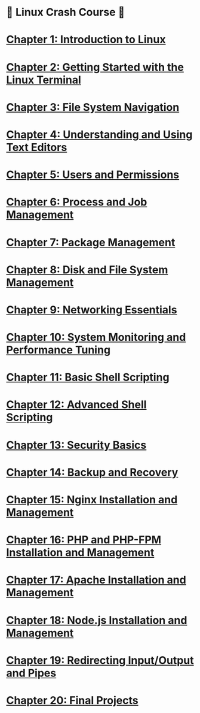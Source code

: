 # 🚀 Linux Crash Course 🚀

# <a href="01_intro_to_linux.md">Chapter 1: Introduction to Linux</a>

# <a href="02_getting_started_with_the_linux_terminal.md">Chapter 2: Getting Started with the Linux Terminal</a>

# <a href="03_file_system_navigation.md">Chapter 3: File System Navigation</a>

# <a href="04_understanding_and_using_text_editors.md">Chapter 4: Understanding and Using Text Editors</a>

# <a href="05_users_and_permissions.md">Chapter 5: Users and Permissions</a>

# <a href="06_process_and_job_management.md">Chapter 6: Process and Job Management</a>

# <a href="07_package_management.md">Chapter 7: Package Management</a>

# <a href="08_disk_and_file_system_management.md">Chapter 8: Disk and File System Management</a>

# <a href="09_networking_essentials.md">Chapter 9: Networking Essentials</a>

# <a href="10_system_monitoring_and_performance_tuning.md">Chapter 10: System Monitoring and Performance Tuning</a>

# <a href="11_basic_shell_scripting.md">Chapter 11: Basic Shell Scripting</a>

# <a href="12_advanced_shell_scripting.md">Chapter 12: Advanced Shell Scripting</a>

# <a href="13_security_basics.md">Chapter 13: Security Basics</a>

# <a href="14_backup_and_recovery.md">Chapter 14: Backup and Recovery</a>

# <a href="15_nginx_installation_and_management.md">Chapter 15: Nginx Installation and Management</a>

# <a href="16_php_and_phpfpm_installation_and_management.md">Chapter 16: PHP and PHP-FPM Installation and Management</a>

# <a href="apache_installation_and_management.md">Chapter 17: Apache Installation and Management</a>

# <a href="18_nodejs_installation_and_management.md">Chapter 18: Node.js Installation and Management</a>

# <a href="19_redirecting_input_output_and_pipes.md">Chapter 19: Redirecting Input/Output and Pipes</a>

# <a href="20_final_projects.md">Chapter 20: Final Projects</a>
